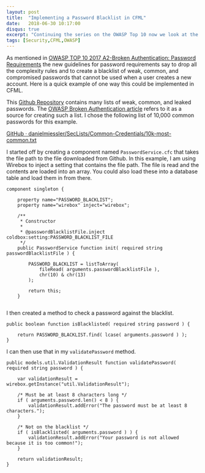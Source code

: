 ```yaml
---
layout: post
title:  "Implementing a Password Blacklist in CFML"
date:   2018-06-30 10:17:00
disqus: true
excerpt: "Continuing the series on the OWASP Top 10 now we look at the #2 OWASP vulnerability which is Broken Authentication"
tags: [Security,CFML,OWASP]
---
```


As mentioned in [OWASP TOP 10 2017 A2-Broken Authentication: Password Requirements](/2018/06/30/owasp-top-10-broken-authentication-password-requirements.html) the new guidelines for password requirements say to drop all the complexity rules and to create a blacklist of weak, common, and compromised passwords that cannot be used when a user creates a new account. Here is a quick example of one way this could be implemented in CFML. 

This [Github Repository](https://github.com/danielmiessler/SecLists/tree/master/Passwords) contains many lists of weak, common, and leaked passwords. The [OWASP Broken Authentication article](https://www.owasp.org/index.php/Top_10-2017_A2-Broken_Authentication) refers to it as a source for creating such a list. I chose the following list of 10,000 common passwords for this example.

[GitHub · danielmiessler/SecLists/Common-Credentials/10k-most-common.txt](https://github.com/danielmiessler/SecLists/blob/master/Passwords/Common-Credentials/10k-most-common.txt)

I started off by creating a component named `PasswordService.cfc` that takes the file path to the file downloaded from Github. In this example, I am using Wirebox to inject a setting that contains the file path. The file is read and the contents are loaded into an array. You could also load these into a database table and load them in from there.

```cfscript
component singleton {

	property name="PASSWORD_BLACKLIST";
	property name="wirebox" inject="wirebox";

	/**
	 * Constructor
	 * 
	 * @passwordBlacklistFile.inject coldbox:setting:PASSWORD_BLACKLIST_FILE
	 */ 
	public PasswordService function init( required string passwordBlacklistFile ) {

		PASSWORD_BLACKLIST = listToArray( 
			fileRead( arguments.passwordBlacklistFile ), 
			chr(10) & chr(13) 
		);

		return this;
	}
	
```

I then created a method to check a password against the blacklist. 

```cfscript
public boolean function isBlacklisted( required string password ) {

	return PASSWORD_BLACKLIST.find( lcase( arguments.password ) );
}
```

I can then use that in my `validatePassword` method.

```cfscript
public models.util.ValidationResult function validatePassword( required string password ) {

	var validationResult = wirebox.getInstance("util.ValidationResult");

	/* Must be at least 8 characters long */
	if ( arguments.password.len() < 8 ) {
		validationResult.addError("The password must be at least 8 characters.");
	}

	/* Not on the blacklist */
	if ( isBlacklisted( arguments.password ) ) {
		validationResult.addError("Your password is not allowed because it is too common!");
	}

	return validationResult;
}
```